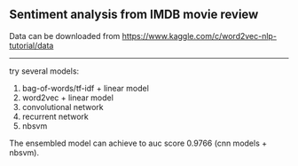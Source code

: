 ## Sentiment analysis from IMDB movie review

Data can be downloaded from
https://www.kaggle.com/c/word2vec-nlp-tutorial/data

---
try several models:
1. bag-of-words/tf-idf + linear model
2. word2vec + linear model
3. convolutional network
4. recurrent network
5. nbsvm

The ensembled model can achieve to auc score 0.9766 (cnn models + nbsvm).